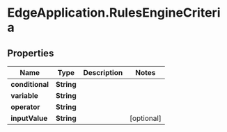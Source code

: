 # EdgeApplication.RulesEngineCriteria

## Properties

Name | Type | Description | Notes
------------ | ------------- | ------------- | -------------
**conditional** | **String** |  | 
**variable** | **String** |  | 
**operator** | **String** |  | 
**inputValue** | **String** |  | [optional] 


